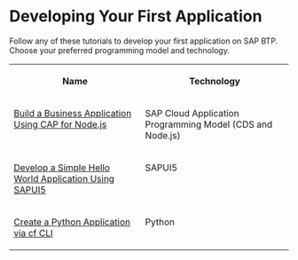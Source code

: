 <!-- loiobc8d5c0598774f87a54cb63cb6abecc6 -->

# Developing Your First Application

 Follow any of these tutorials to develop your first application on SAP BTP. Choose your preferred programming model and technology. 




<table>
<tr>
<th valign="top">

Name



</th>
<th valign="top">

Technology



</th>
</tr>
<tr>
<td valign="top">

[Build a Business Application Using CAP for Node.js](https://developers.sap.com/mission.cp-starter-extensions-cap.html)



</td>
<td valign="top">

SAP Cloud Application Programming Model \(CDS and Node.js\)



</td>
</tr>
<tr>
<td valign="top">

[Develop a Simple Hello World Application Using SAPUI5](https://sapui5.hana.ondemand.com/#docs/guide/592f36fd077b45349a67dcb3efb46ab1.html)



</td>
<td valign="top">

SAPUI5



</td>
</tr>
<tr>
<td valign="top">

[Create a Python Application via cf CLI](https://developers.sap.com/tutorials/btp-cf-buildpacks-python-create.html)



</td>
<td valign="top">

Python



</td>
</tr>
</table>

